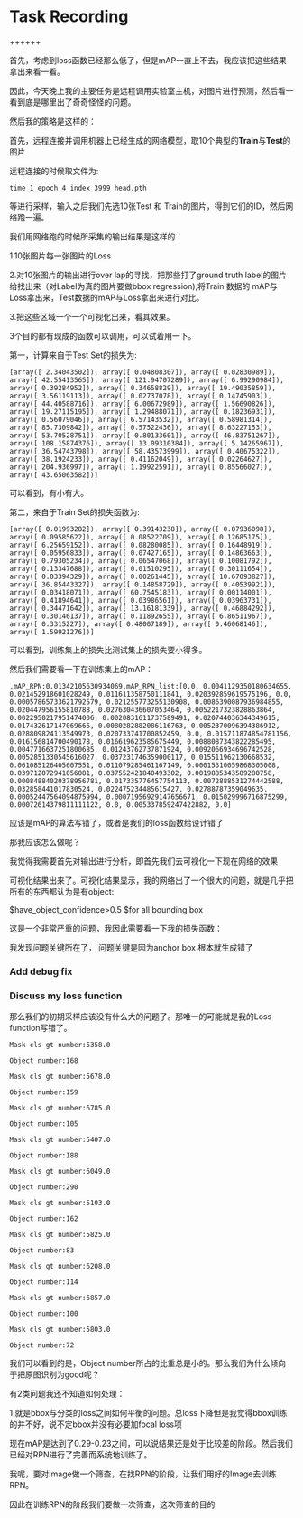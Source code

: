 # Task Recording

++++++

首先，考虑到loss函数已经那么低了，但是mAP一直上不去，我应该把这些结果拿出来看一看。

因此，今天晚上我的主要任务是远程调用实验室主机，对图片进行预测，然后看一看到底是哪里出了奇奇怪怪的问题。

然后我的策略是这样的：

首先，远程连接并调用机器上已经生成的网络模型，取10个典型的**Train**与**Test**的图片

远程连接的时候取文件为:

`time_1_epoch_4_index_3999_head.pth`

等进行采样，输入之后我们先选10张Test 和 Train的图片，得到它们的ID，然后网络跑一遍。

我们用网络跑的时候所采集的输出结果是这样的：

1.10张图片每一张图片的Loss

2.对10张图片的输出进行over lap的寻找，把那些打了ground truth label的图片给找出来（对Label为真的图片要做bbox regression),将Train 数据的 mAP与Loss拿出来，Test数据的mAP与Loss拿出来进行对比。

3.把这些区域一个一个可视化出来，看其效果。

3个目的都有现成的函数可以调用，可以试着用一下。

第一，计算来自于Test Set的损失为:

`[array([ 2.34043502]), array([ 0.04808307]), array([ 0.02830989]), array([ 42.55413565]), array([ 121.94707289]), array([ 6.99290984]), array([ 0.39284952]), array([ 0.34658829]), array([ 19.49035859]), array([ 3.56119113]), array([ 0.02737078]), array([ 0.14745903]), array([ 44.40588716]), array([ 6.00672989]), array([ 1.56690826]), array([ 19.27115195]), array([ 1.29488071]), array([ 0.18236931]), array([ 0.56079046]), array([ 6.57143532]), array([ 0.58981314]), array([ 85.7309842]), array([ 0.57522436]), array([ 8.63227153]), array([ 53.70528751]), array([ 0.80133601]), array([ 46.83751267]), array([ 108.15874376]), array([ 13.09310384]), array([ 5.14265967]), array([ 36.54743798]), array([ 58.43573999]), array([ 0.40675322]), array([ 38.1924233]), array([ 0.41162049]), array([ 0.02264627]), array([ 204.936997]), array([ 1.19922591]), array([ 0.85566027]), array([ 43.65063582])]`

可以看到，有小有大。

第二，来自于Train Set的损失函数为:

`[array([ 0.01993282]), array([ 0.39143238]), array([ 0.07936098]), array([ 0.09585622]), array([ 0.08522709]), array([ 0.12685175]), array([ 6.25659152]), array([ 0.08280085]), array([ 0.16448919]), array([ 0.05956833]), array([ 0.07427165]), array([ 0.14863663]), array([ 0.79305234]), array([ 0.06547068]), array([ 0.10081792]), array([ 0.13347688]), array([ 0.01510295]), array([ 0.30111654]), array([ 0.03394329]), array([ 0.00261445]), array([ 10.67093827]), array([ 36.85443327]), array([ 0.14858729]), array([ 0.40539921]), array([ 0.03418071]), array([ 60.7545183]), array([ 0.00114001]), array([ 0.41894641]), array([ 0.03986561]), array([ 0.03963731]), array([ 0.34471642]), array([ 13.16181339]), array([ 0.46884292]), array([ 0.30146137]), array([ 0.11892655]), array([ 6.86511967]), array([ 0.3315227]), array([ 0.48007189]), array([ 0.46068146]), array([ 1.59921276])]`

可以看到，训练集上的损失比测试集上的损失要小得多。

然后我们需要看一下在训练集上的mAP：

`,mAP_RPN:0.01342105630934069,mAP_RPN_list:[0.0, 0.0041129350180634655, 0.021452918601028249, 0.011611358750111841, 0.020392859619575196, 0.0, 0.00057865733621792579, 0.021255773255130908, 0.0086390087936984855, 0.020447956155810788, 0.027630436607053464, 0.0052217323828863864, 0.0022950217951474006, 0.0020831611737589491, 0.020744036344349615, 0.017432617147069666, 0.0080282882086116763, 0.0052370096394386912, 0.028809824113549973, 0.020733741700852459, 0.0, 0.015711874854781156, 0.016156814700490178, 0.016619623585675449, 0.0088087343822285495, 0.0047716637251800685, 0.01243762737871924, 0.0092066934696742528, 0.0052851330545616027, 0.037231746359000117, 0.015511962130668532, 0.061085126405607551, 0.011079285461167149, 0.00015310059868305008, 0.039712072941056081, 0.037552421840493302, 0.0019885343589280758, 0.00084884020378956781, 0.017335776457754113, 0.0072888531274442588, 0.032858441017830524, 0.022475234485615427, 0.02788787359049635, 0.00052447564094875994, 0.00071956929147656671, 0.015029996716875299, 0.00072614379811111122, 0.0, 0.005337859247422882, 0.0]`

应该是mAP的算法写错了，或者是我们的loss函数给设计错了

那我应该怎么做呢？

我觉得我需要首先对输出进行分析，即首先我们去可视化一下现在网络的效果

可视化结果出来了。可视化结果显示，我的网络出了一个很大的问题，就是几乎把所有的东西都认为是有object:

$have\_object\_confidence>0.5 $for all bounding box

这是一个非常严重的问题，我因此需要看一下我的损失函数：

我发现问题关键所在了， 问题关键是因为anchor box 根本就生成错了



### Add debug fix

### Discuss my loss function

那么我们的初期采样应该没有什么大的问题了。那唯一的可能就是我的Loss function写错了。

```
Mask cls gt number:5358.0

Object number:168

Mask cls gt number:5678.0

Object number:159

Mask cls gt number:6785.0

Object number:105

Mask cls gt number:5407.0

Object number:188

Mask cls gt number:6049.0

Object number:290

Mask cls gt number:5103.0

Object number:162

Mask cls gt number:5825.0

Object number:83

Mask cls gt number:6208.0

Object number:114

Mask cls gt number:6857.0

Object number:100

Mask cls gt number:5803.0

Object number:72

```

我们可以看到的是，Object number所占的比重总是小的。那么我们为什么倾向于把原图识别为good呢？



有2类问题我还不知道如何处理：

1.就是bbox与分类的loss之间如何平衡的问题。总loss下降但是我觉得bbox训练的并不好，说不定bbox并没有必要加focal loss项



现在mAP是达到了0.29-0.23之间，可以说结果还是处于比较差的阶段。然后我们已经对RPN进行了完善而系统地训练了。



我呢，要对Image做一个筛查，在找RPN的阶段，让我们用好的Image去训练RPN。

因此在训练RPN的阶段我们要做一次筛查，这次筛查的目的